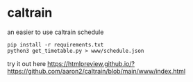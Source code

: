 # caltrain
an easier to use caltrain schedule

    pip install -r requirements.txt
    python3 get_timetable.py > www/schedule.json

try it out here https://htmlpreview.github.io/?https://github.com/aaron2/caltrain/blob/main/www/index.html
